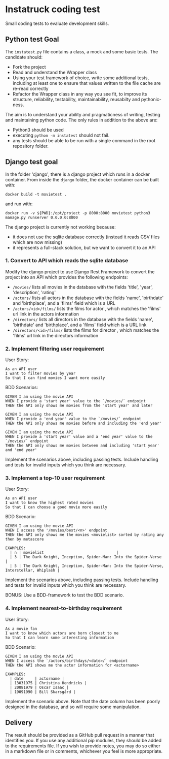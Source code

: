 # Instatruck coding test

Small coding tests to evaluate development skills.

## Python test Goal

The `instatest.py` file contains a class, a mock and some basic tests. The candidate should:

 * Fork the project
 * Read and understand the Wrapper class
 * Using your test framework of choice, write some additional tests, including at least one to ensure that values written to the file cache are re-read correctly
 * Refactor the Wrapper class in any way you see fit, to improve its structure, reliability, testability, maintainability, reusabilty and pythonic-ness.

The aim is to understand your ability and pragmaticness of writing, testing and maintaining python code. The only rules in addition to the above are:

 * Python3 should be used
 * executing `python -m instatest` should not fail.
 * any tests should be able to be run with a single command in the root repository folder.

## Django test goal

In the folder 'django', there is a django project which runs in a docker container. From inside the `django` folder, the docker container can be built with:

`docker build -t movietest .`

and run with:

`docker run -v ${PWD}:/opt/project -p 8000:8000 movietest python3 manage.py runserver 0.0.0.0:8000`

The django project is currently not working because:

 * it does not use the sqlite database correctly (instead it reads CSV files which are now missing)
 * it represents a full-stack solution, but we want to convert it to an API

### 1. Convert to API which reads the sqlite database

Modify the django project to use Django Rest Framework to convert the project into an API which provides the following endpoints:

  - `/movies/` lists all movies in the database with the fields 'title', 'year', 'description', 'rating'
  - `/actors/` lists all actors in the database with the fields 'name', 'birthdate' and 'birthplace', and a 'films' field which is a URL
  - `/actors/<id>/films/` lists the films for actor <id>, which matches the 'films' url link in the actors information
  - `/directors/` lists all directors in the database with the fields 'name', 'birthdate' and 'birthplace', and a 'films' field which is a URL link
  - `/directors/<id>/films/` lists the films for director <id>, which matches the 'films' url link in the directors information

### 2. Implement filtering user requirement

User Story:

```
As an API user
I want to filter movies by year
So that I can find movies I want more easily
```

BDD Scenarios:
```
GIVEN I am using the movie API
WHEN I provide a 'start year' value to the `/movies/` endpoint
THEN the API only shows me movies from the 'start year' and later

GIVEN I am using the movie API
WHEN I provide a 'end year' value to the `/movies/` endpoint
THEN the API only shows me movies before and including the 'end year'

GIVEN I am using the movie API
WHEN I provide a 'start year' value and a 'end year' value to the `/movies/` endpoint
THEN the API only shows me movies between and including 'start year' and 'end year'
```

Implement the scenarios above, including passing tests. Include handling and tests for invalid inputs which you think are necessary.

### 3. Implement a top-10 user requirement

User Story:

```
As an API user
I want to know the highest rated movies
So that I can choose a good movie more easily
```

BDD Scenario:
```
GIVEN I am using the movie API
WHEN I access the '/movies/best/<n>' endpoint
THEN the API only shows me the movies <movielist> sorted by rating any then by metascore

EXAMPLES:
  | n | movielist                                |
  | 3 | The Dark Knight, Inception, Spider-Man: Into the Spider-Verse |
  | 5 | The Dark Knight, Inception, Spider-Man: Into the Spider-Verse, Interstellar, Whiplash |
```

Implement the scenarios above, including passing tests. Include handling and tests for invalid inputs which you think are necessary.

BONUS: Use a BDD-framework to test the BDD scenario.

### 4. Implement nearest-to-birthday requirement

User Story:

```
As a movie fan
I want to know which actors are born closest to me
So that I can learn some interesting information
```

 BDD Scenario:
```
GIVEN I am using the movie API
WHEN I access the `/actors/birthdays/<date>/` endpoint
THEN the API shows me the actor information for <actorname>

EXAMPLES:
  | date     | actorname |
  | 13031975 | Christina Hendricks |
  | 20081979 | Oscar Isaac |
  | 19091990 | Bill Skarsgård |
```

Implement the scenario above. Note that the date column has been poorly designed in the database, and so will require some manipulation.

## Delivery

The result should be provided as a GitHub pull request in a manner that identifies you. If you use any additional pip modules, they should be added to the requirements file. If you wish to provide notes, you may do so either in a markdown file or in comments, whichever you feel is more appropriate.


